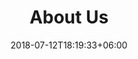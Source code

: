 ---
title: "About Us"
date: 2018-07-12T18:19:33+06:00
heading : "Gemeinschaftlich nachhaltig urbane Argikultur leben.ULAWI e.V. "
description : "Wir sind ein gemeinnütziger Verein mit Sitz in Osterholz Scharmbeck. Gegründet im Jahr 2015 um gemeinsam eine Streuobstwiese zu pflanzen, sie wachsen zu sehen und zu pflegen, um Projekte und Veranstaltungen rund um das Thema nachhaltige urbane Agrikultur zu verwirklichen und voneinander zu lernen.

Insbesondere der Anbau von Obst und Gemüse, Kräutern und Wildblumen, aber auch die Bienenhaltung und Hühnerhaltung sind Schwerpunkte der Vereinstätigkeit.

Wir bauen in gemeinschaftlichen Aktionen Hochbeete, Salattürme, Hügelbeete und Mini-Gewächshäuser, pressen Apfelsaft, trocknen Obst und Kräuter für Tee, kochen und backen mit dem frisch Geernteten und beschäftigen uns mit der Haltbarmachung. Wir experimentieren, upcyceln, teilen und tauschen.

Wenn du Mitglied werden möchtest, tritt bitte mit dem Vorstand in Kontakt über kontakt (at) ulawi.org

Unsere Vereinssatzung kannst du hier einsehen."
expertise_title: "Was wir machen"
expertise_sectors: ["Permakultur", "Streuobstwiesen", "Obst & Gemüse", "Bienen & Hühner", "Solarkocher", "Umweltbildung", "Umsonst & Draußen", "Haltbarmachen", "Kräuter & Wildblumen", "Biodiversität", "Microwälder"]
---